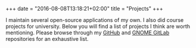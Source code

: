 +++
date = "2016-08-08T13:18:21+02:00"
title = "Projects"
+++

I maintain several open-source applications of my own. I also did course
projects for university. Below you will find a list of projects I think are
worth mentioning. Please browse through my <a
href="https://github.com/Hjdskes/repositories" title="Hjdskes' repositories on
GitHub" rel=me>GitHub</a> and <a
href="https://gitlab.gnome.org/users/hjdskes/projects" title="Hjdskes'
repositories on GNOME GitLab" rel=me>GNOME GitLab</a> repositories for an
exhaustive list.

